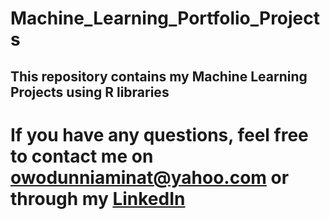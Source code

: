 # Machine_Learning_Portfolio_Projects

## This repository contains my Machine Learning Projects using R libraries

# If you have any questions, feel free to contact me on <owodunniaminat@yahoo.com> or through my [LinkedIn](https://www.linkedin.com/in/aminat-owodunni-287811a1)
